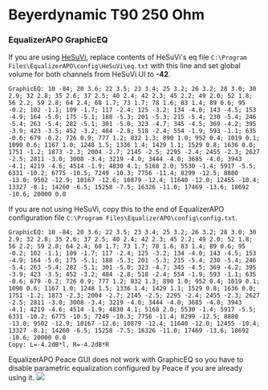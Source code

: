 # Beyerdynamic T90 250 Ohm
### EqualizerAPO GraphicEQ
If you are using [HeSuVi](https://sourceforge.net/projects/hesuvi/), replace contents of HeSuVi's eq file `C:\Program Files\EqualizerAPO\config\HeSuVi\eq.txt` with this line and set global volume for both channels from HeSuVi UI to **-42**.
```
GraphicEQ: 10 -84; 20 3.6; 22 3.5; 23 3.4; 25 3.2; 26 3.2; 28 3.0; 30 2.9; 32 2.8; 35 2.6; 37 2.5; 40 2.4; 42 2.3; 45 2.2; 49 2.0; 52 1.8; 56 2.2; 59 2.8; 64 2.4; 68 1.7; 73 1.7; 78 1.6; 83 1.4; 89 0.6; 95 -0.2; 102 -1.1; 109 -1.7; 117 -2.4; 125 -3.2; 134 -4.0; 143 -4.5; 153 -4.9; 164 -5.0; 175 -5.1; 188 -5.3; 201 -5.3; 215 -5.4; 230 -5.4; 246 -5.4; 263 -5.4; 282 -5.1; 301 -5.0; 323 -4.7; 345 -4.5; 369 -4.2; 395 -3.9; 423 -3.5; 452 -3.2; 484 -2.8; 518 -2.4; 554 -1.9; 593 -1.1; 635 -0.6; 679 -0.2; 726 0.9; 777 1.2; 832 1.3; 890 1.0; 952 0.4; 1019 0.1; 1090 0.6; 1167 1.0; 1248 1.5; 1336 1.4; 1429 1.1; 1529 0.8; 1636 0.0; 1751 -1.2; 1873 -2.3; 2004 -2.7; 2145 -2.5; 2295 -2.4; 2455 -2.3; 2627 -2.5; 2811 -3.0; 3008 -3.4; 3219 -4.0; 3444 -4.0; 3685 -4.0; 3943 -4.1; 4219 -4.6; 4514 -1.9; 4830 4.1; 5168 2.0; 5530 -1.4; 5917 -5.5; 6331 -10.2; 6775 -10.5; 7249 -10.3; 7756 -11.4; 8299 -12.5; 8880 -13.0; 9502 -12.9; 10167 -12.6; 10879 -12.4; 11640 -12.0; 12455 -10.4; 13327 -8.1; 14260 -6.5; 15258 -7.5; 16326 -11.0; 17469 -13.6; 18692 -10.6; 20000 0.0
```
If you are not using HeSuVi, copy this to the end of EqualizerAPO configuration file `C:\Program Files\EqualizerAPO\config\config.txt`.
```
GraphicEQ: 10 -84; 20 3.6; 22 3.5; 23 3.4; 25 3.2; 26 3.2; 28 3.0; 30 2.9; 32 2.8; 35 2.6; 37 2.5; 40 2.4; 42 2.3; 45 2.2; 49 2.0; 52 1.8; 56 2.2; 59 2.8; 64 2.4; 68 1.7; 73 1.7; 78 1.6; 83 1.4; 89 0.6; 95 -0.2; 102 -1.1; 109 -1.7; 117 -2.4; 125 -3.2; 134 -4.0; 143 -4.5; 153 -4.9; 164 -5.0; 175 -5.1; 188 -5.3; 201 -5.3; 215 -5.4; 230 -5.4; 246 -5.4; 263 -5.4; 282 -5.1; 301 -5.0; 323 -4.7; 345 -4.5; 369 -4.2; 395 -3.9; 423 -3.5; 452 -3.2; 484 -2.8; 518 -2.4; 554 -1.9; 593 -1.1; 635 -0.6; 679 -0.2; 726 0.9; 777 1.2; 832 1.3; 890 1.0; 952 0.4; 1019 0.1; 1090 0.6; 1167 1.0; 1248 1.5; 1336 1.4; 1429 1.1; 1529 0.8; 1636 0.0; 1751 -1.2; 1873 -2.3; 2004 -2.7; 2145 -2.5; 2295 -2.4; 2455 -2.3; 2627 -2.5; 2811 -3.0; 3008 -3.4; 3219 -4.0; 3444 -4.0; 3685 -4.0; 3943 -4.1; 4219 -4.6; 4514 -1.9; 4830 4.1; 5168 2.0; 5530 -1.4; 5917 -5.5; 6331 -10.2; 6775 -10.5; 7249 -10.3; 7756 -11.4; 8299 -12.5; 8880 -13.0; 9502 -12.9; 10167 -12.6; 10879 -12.4; 11640 -12.0; 12455 -10.4; 13327 -8.1; 14260 -6.5; 15258 -7.5; 16326 -11.0; 17469 -13.6; 18692 -10.6; 20000 0.0
Copy: L=-4.2dB*l, R=-4.2dB*R
```
EqualizerAPO Peace GUI does not work with GraphicEQ so you have to disable parametric equalization configured by Peace if you are already using it.
![](https://raw.githubusercontent.com/jaakkopasanen/AutoEq/master/results/Sonoma%20Model%20One/headphoncecom/onear/Beyerdynamic%20T90%20250%20Ohm/Beyerdynamic%20T90%20250%20Ohm.png)
